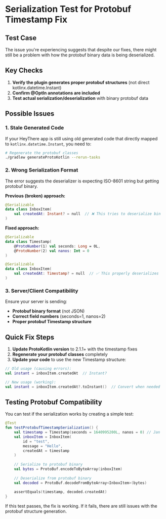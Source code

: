 # Serialization Test for Protobuf Timestamp Fix

## Test Case

The issue you're experiencing suggests that despite our fixes, there might still be a problem with how the protobuf binary data is being deserialized.

## Key Checks

1. **Verify the plugin generates proper protobuf structures** (not direct kotlinx.datetime.Instant)
2. **Confirm @OptIn annotations are included** 
3. **Test actual serialization/deserialization** with binary protobuf data

## Possible Issues

### 1. Stale Generated Code
If your HeyThere app is still using old generated code that directly mapped to `kotlinx.datetime.Instant`, you need to:

```bash
# Regenerate the protobuf classes
./gradlew generateProtoKotlin --rerun-tasks
```

### 2. Wrong Serialization Format
The error suggests the deserializer is expecting ISO-8601 string but getting protobuf binary.

**Previous (broken) approach:**
```kotlin  
@Serializable
data class InboxItem(
    val createdAt: Instant? = null  // ❌ This tries to deserialize binary as string
)
```

**Fixed approach:**
```kotlin
@Serializable  
data class Timestamp(
    @ProtoNumber(1) val seconds: Long = 0L,
    @ProtoNumber(2) val nanos: Int = 0
)

@Serializable
data class InboxItem(
    val createdAt: Timestamp? = null  // ✅ This properly deserializes protobuf binary
)
```

### 3. Server/Client Compatibility
Ensure your server is sending:
- **Protobuf binary format** (not JSON) 
- **Correct field numbers** (seconds=1, nanos=2)
- **Proper protobuf Timestamp structure**

## Quick Fix Steps

1. **Update ProtoKotlin version** to 2.1.1+ with the timestamp fixes
2. **Regenerate your protobuf classes** completely
3. **Update your code** to use the new Timestamp structure:

```kotlin
// Old usage (causing errors):
val instant = inboxItem.createdAt  // Instant?

// New usage (working):  
val instant = inboxItem.createdAt?.toInstant()  // Convert when needed
```

## Testing Protobuf Compatibility

You can test if the serialization works by creating a simple test:

```kotlin
@Test
fun testProtobufTimestampSerialization() {
    val timestamp = Timestamp(seconds = 1640995200L, nanos = 0) // Jan 1, 2022
    val inboxItem = InboxItem(
        id = "test",
        message = "Hello", 
        createdAt = timestamp
    )
    
    // Serialize to protobuf binary
    val bytes = ProtoBuf.encodeToByteArray(inboxItem)
    
    // Deserialize from protobuf binary  
    val decoded = ProtoBuf.decodeFromByteArray<InboxItem>(bytes)
    
    assertEquals(timestamp, decoded.createdAt)
}
```

If this test passes, the fix is working. If it fails, there are still issues with the protobuf structure generation.